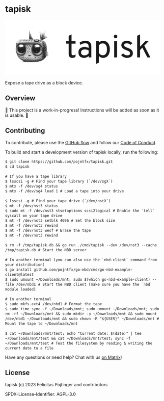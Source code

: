 # tapisk

![Logo](./docs/logo-readme.png)

Expose a tape drive as a block device.

## Overview

🚧 This project is a work-in-progress! Instructions will be added as soon as it is usable. 🚧

## Contributing

To contribute, please use the [GitHub flow](https://guides.github.com/introduction/flow/) and follow our [Code of Conduct](./CODE_OF_CONDUCT.md).

To build and start a development version of tapisk locally, run the following:

```shell
$ git clone https://github.com/pojntfx/tapisk.git
$ cd tapisk

# If you have a tape library
$ lsscsi -g # Find your tape library (`/dev/sgX`)
$ mtx -f /dev/sg4 status
$ mtx -f /dev/sg4 load 1 # Load a tape into your drive

$ lsscsi -g # Find your tape drive (`/dev/nstX`)
$ mt -f /dev/nst3 status
$ sudo mt -f /dev/nst3 stsetoptions scsi2logical # Enable the `tell` syscall on your tape drive
$ mt -f /dev/nst3 setblk 4096 # Set the block size
$ mt -f /dev/nst3 rewind
$ mt -f /dev/nst3 weof # Erase the tape
$ mt -f /dev/nst3 rewind

$ rm -f /tmp/tapisk.db && go run ./cmd/tapisk --dev /dev/nst3 --cache /tmp/tapisk.db # Start the NBD server

# In another terminal (you can also use the `nbd-client` command from your distribution)
$ go install github.com/pojntfx/go-nbd/cmd/go-nbd-example-client@latest
$ sudo umount ~/Downloads/mnt; sudo $(which go-nbd-example-client) --file /dev/nbd1 # Start the NBD client (make sure you have the `nbd` module loaded)

# In another terminal
$ sudo mkfs.ext4 /dev/nbd1 # Format the tape
$ sudo time sync -f ~/Downloads/mnt; sudo umount ~/Downloads/mnt; sudo rm -rf ~/Downloads/mnt && sudo mkdir -p ~/Downloads/mnt && sudo mount /dev/nbd1 ~/Downloads/mnt && sudo chown -R "${USER}" ~/Downloads/mnt # Mount the tape to ~/Downloads/mnt

$ cat ~/Downloads/mnt/test; echo "Current date: $(date)" | tee ~/Downloads/mnt/test && cat ~/Downloads/mnt/test; sync -f ~/Downloads/mnt/test # Test the filesystem by reading & writing the current date to a file
```

Have any questions or need help? Chat with us [on Matrix](https://matrix.to/#/#tapisk:matrix.org?via=matrix.org)!

## License

tapisk (c) 2023 Felicitas Pojtinger and contributors

SPDX-License-Identifier: AGPL-3.0
